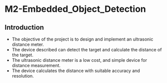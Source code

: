 # M2-Embedded_Object_Detection
## **Introduction**

- The objective of the project is to design and implement an ultrasonic distance meter.
- The device described can detect the target and calculate the distance of the target. 
- The ultrasonic distance meter is a low cost, and simple device for distance measurement. 
- The device calculates the distance with suitable accuracy and resolution.
